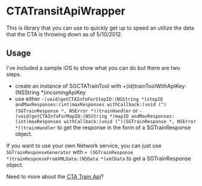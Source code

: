 CTATransitApiWrapper
=====================

This is library that you can use to quickly get up to speed an utilize the data that the CTA is throwing down as of 5/10/2012. 

Usage
--------

I've included a sample iOS to show what you can do but there are two steps. 

* create an instance of SGCTATrainTool with +(id)trainToolWithApiKey:(NSString *)incomingApiKey
* use either `-(void)getCTAInfoForStopID:(NSString *)stopID andMaxResponses:(int)maxResponses withCallback:(void (^)(SGTrainResponse *, NSError *))trainHandler` or `-(void)getCTAInfoForMapID:(NSString *)mapID andMaxResponses:(int)maxResponses withCallback:(void (^)(SGTrainResponse *, NSError *))trainHandler` to get the response in the form of a SGTrainResponse object.

If you want to use your own Network service, you can just use `SGTrainResponseGenerator` with `+ (SGTrainResponse *)trainResponseFromXMLData:(NSData *)xmlData` to get a SGTrainResponse object.

Need to more about the [CTA Train Api](http://www.transitchicago.com/developers/ttdocs/default.aspx)?


 